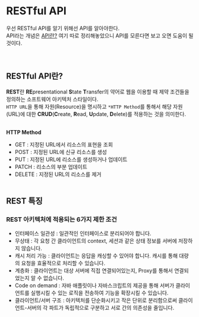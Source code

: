 # RESTful API
우선 RESTful API를 알기 위해선 API를 알아야한다.</br>
API라는 개념은 [API란?](https://github.com/crupy/TIL/blob/master/%EA%B8%B0%EC%B4%88%EC%A7%80%EC%8B%9D/API%EB%9E%80%3F.md) 여기 따로 정리해놓았으니 API를 모른다면 보고 오면 도움이 될 것이다.</br>
</br></br>

## RESTful API란?
**REST**란 **RE**presentational **S**tate **T**ransfer의 약어로 웹을 이용할 때 제약 조건들을 정의하는 소프트웨어 아키텍처 스타일이다.</br>
`HTTP URL`을 통해 자원(Resource)을 명시하고 `*HTTP Method`를 통해서 해당 자원(URL)에 대한 **CRUD**(**C**reate, **R**ead, **U**pdate, **D**elete)를 적용하는 것을 의미한다.
</br></br>

**HTTP Method**
- GET : 지정된 URL에서 리소스의 표현을 조회
- POST : 지정된 URL에 신규 리소스를 생성
- PUT : 지정된 URL에 리소스를 생성하거나 업데이트
- PATCH : 리소스의 부분 업데이트
- DELETE : 지정된 URL의 리소스를 제거
</br></br>

## REST 특징

### REST 아키텍처에 적용되는 6가지 제한 조건

- 인터페이스 일관성 : 일관적인 인터페이스로 분리되어야 합니다.
- 무상태 : 각 요청 간 클라이언트의 context, 세션과 같은 상태 정보를 서버에 저장하지 않습니다.
- 캐시 처리 가능 : 클라이언트는 응답을 캐싱할 수 있어야 합니다. 캐시를 통해 대량의 요청을 효율적으로 처리할 수 있습니다.
- 계층화 : 클라이언트는 대상 서버에 직접 연결되어있는지, Proxy를 통해서 연결되었는지 알 수 없습니다.
- Code on demand : 자바 애플릿이나 자바스크립트의 제공을 통해 서버가 클라이언트를 실행시킬 수 있는 로직을 전송하여 기능을 확장시킬 수 있습니다.
- 클라이언트/서버 구조 : 아키텍처를 단순화시키고 작은 단위로 분리함으로써 클라이언트-서버의 각 파트가 독립적으로 구분하고 서로 간의 의존성을 줄입니다.
